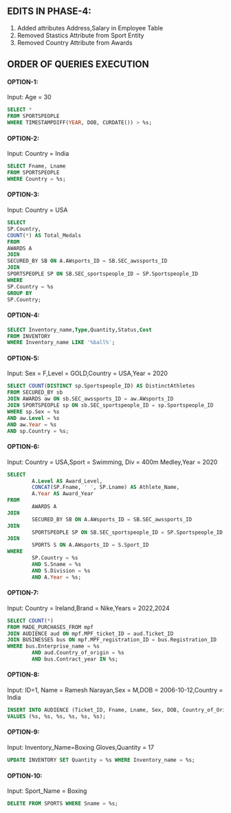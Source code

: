 ## EDITS IN PHASE-4:
 1. Added attributes Address,Salary in Employee Table
 2. Removed Stastics Attribute from Sport Entity
 3. Removed Country Attribute  from Awards


## ORDER OF QUERIES EXECUTION

#### OPTION-1:
Input: Age = 30

```sql
SELECT * 
FROM SPORTSPEOPLE
WHERE TIMESTAMPDIFF(YEAR, DOB, CURDATE()) > %s;
```
#### OPTION-2:
Input: Country = India

```sql
SELECT Fname, Lname
FROM SPORTSPEOPLE
WHERE Country = %s;
```

#### OPTION-3:
Input: Country = USA

```sql
SELECT 
SP.Country,
COUNT(*) AS Total_Medals
FROM
AWARDS A
JOIN 
SECURED_BY SB ON A.AWsports_ID = SB.SEC_awssports_ID
JOIN 
SPORTSPEOPLE SP ON SB.SEC_sportspeople_ID = SP.Sportspeople_ID
WHERE 
SP.Country = %s
GROUP BY 
SP.Country;
```

#### OPTION-4:


```sql
SELECT Inventory_name,Type,Quantity,Status,Cost
FROM INVENTORY
WHERE Inventory_name LIKE '%ball%';
```
#### OPTION-5:
Input: Sex = F,Level = GOLD,Country = USA,Year = 2020

```sql
SELECT COUNT(DISTINCT sp.Sportspeople_ID) AS DistinctAthletes
FROM SECURED_BY sb
JOIN AWARDS aw ON sb.SEC_awssports_ID = aw.AWsports_ID
JOIN SPORTSPEOPLE sp ON sb.SEC_sportspeople_ID = sp.Sportspeople_ID
WHERE sp.Sex = %s
AND aw.Level = %s
AND aw.Year = %s
AND sp.Country = %s;
```
#### OPTION-6:
Input: Country  = USA,Sport = Swimming, Div = 400m Medley,Year = 2020

```sql
SELECT 
        A.Level AS Award_Level, 
        CONCAT(SP.Fname, ' ', SP.Lname) AS Athlete_Name, 
        A.Year AS Award_Year
FROM 
        AWARDS A
JOIN 
        SECURED_BY SB ON A.AWsports_ID = SB.SEC_awssports_ID
JOIN 
        SPORTSPEOPLE SP ON SB.SEC_sportspeople_ID = SP.Sportspeople_ID
JOIN 
        SPORTS S ON A.AWsports_ID = S.Sport_ID
WHERE 
        SP.Country = %s
        AND S.Sname = %s
        AND S.Division = %s
        AND A.Year = %s;
```
#### OPTION-7:
Input: Country = Ireland,Brand = Nike,Years = 2022,2024

```sql
SELECT COUNT(*)
FROM MADE_PURCHASES_FROM mpf
JOIN AUDIENCE aud ON mpf.MPF_ticket_ID = aud.Ticket_ID
JOIN BUSINESSES bus ON mpf.MPF_registration_ID = bus.Registration_ID
WHERE bus.Enterprise_name = %s
        AND aud.Country_of_origin = %s
        AND bus.Contract_year IN %s;
```
#### OPTION-8:
Input: ID=1, Name = Ramesh Narayan,Sex = M,DOB = 2006-10-12,Country = India

```sql
INSERT INTO AUDIENCE (Ticket_ID, Fname, Lname, Sex, DOB, Country_of_Origin)
VALUES (%s, %s, %s, %s, %s, %s);
```
#### OPTION-9:
Input: Inventory_Name=Boxing Gloves,Quantity = 17
```sql
UPDATE INVENTORY SET Quantity = %s WHERE Inventory_name = %s;
```
#### OPTION-10:
Input: Sport_Name = Boxing
```sql
DELETE FROM SPORTS WHERE Sname = %s;
```
